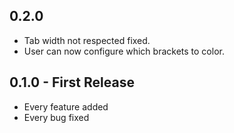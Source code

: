 ## 0.2.0
* Tab width not respected fixed.
* User can now configure which brackets to color.

## 0.1.0 - First Release
* Every feature added
* Every bug fixed
